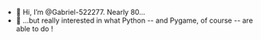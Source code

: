 - 👋 Hi, I’m @Gabriel-522277. Nearly 80... 
- 👀 ...but really interested in what Python -- and Pygame, of course -- are able to do !


<!---
Gabriel-522277/Gabriel-522277 is a ✨ special ✨ repository because its `README.md` (this file) appears on your GitHub profile.
You can click the Preview link to take a look at your changes.
--->
